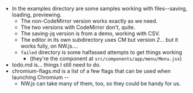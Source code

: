 * In the examples directory are some samples working with files--saving, loading, previewing.
  * The non-CodeMirror version works exactly as we need.
  * The two versions with CodeMirror don't, quite.
  * The saving-jq version is from a demo, working with CSV.
  *  The editor in its own subdirectory uses CM but version _2_... but it works fully, on NW.js....
  * `failed` directory is some halfassed attempts to get things working
    * (they're the component at `src/components/app/menu/Menu.jsx`)
* todo.md is... things I still need to do.
* chromium-flags.md is a list of a few flags that can be used when launching Chromium --
  * NW.js can take many of them, too, so they could be handy for us.

